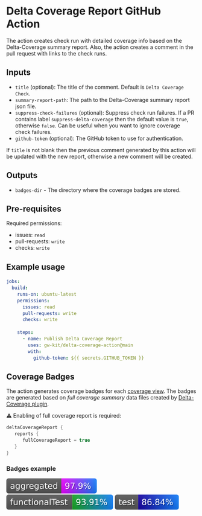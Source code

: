 # Delta Coverage Report GitHub Action

The action creates check run with detailed coverage info based on the Delta-Coverage summary report.
Also, the action creates a comment in the pull request with links to the check runs.

## Inputs

- `title` (optional): The title of the comment. Default is `Delta Coverage Check`.
- `summary-report-path`: The path to the Delta-Coverage summary report json file.
- `suppress-check-failures` (optional): Suppress check run failures.
   If a PR contains label `suppress-delta-coverage` then the default value is `true`, otherwise `false`.
   Can be useful when you want to ignore coverage check failures.
- `github-token` (optional): The GitHub token to use for authentication.

If `title` is not blank then the previous comment generated by this action will be updated with the new report,
otherwise a new comment will be created.

## Outputs

- `badges-dir` - The directory where the coverage badges are stored.

## Pre-requisites

Required permissions:
- issues: `read`
- pull-requests: `write`
- checks: `write`


## Example usage

```yaml
jobs:
  build:
    runs-on: ubuntu-latest
    permissions:
      issues: read
      pull-requests: write
      checks: write
          
    steps:
      - name: Publish Delta Coverage Report
        uses: gw-kit/delta-coverage-action@main
        with:
          github-token: ${{ secrets.GITHUB_TOKEN }}
```

## Coverage Badges

The action generates coverage badges for each [coverage view](https://github.com/gw-kit/delta-coverage-plugin/blob/main/README.md#report-views).
The badges are generated based on _full coverage summary_ data files created by [Delta-Coverage plugin](https://github.com/gw-kit/delta-coverage-plugin).

⚠️ Enabling of full coverage report is required:
```kts
deltaCoverageReport {
   reports {
      fullCoverageReport = true
   }
}
```

### Badges example

![aggregated.svg](https://raw.githubusercontent.com/gw-kit/coverage-badges/refs/heads/main/delta-coverage-plugin/badges/aggregated.svg)
![functionalTest.svg](https://raw.githubusercontent.com/gw-kit/coverage-badges/refs/heads/main/delta-coverage-plugin/badges/functionalTest.svg)
![test.svg](https://raw.githubusercontent.com/gw-kit/coverage-badges/refs/heads/main/delta-coverage-plugin/badges/test.svg)
